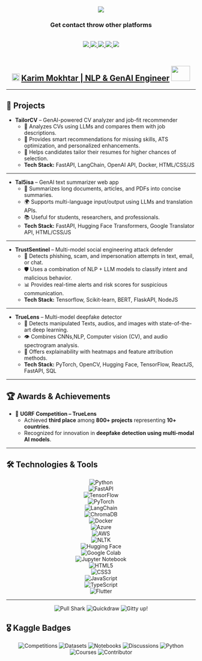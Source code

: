 <h1 align="center">
  <img src="https://readme-typing-svg.herokuapp.com/?font=Righteous&size=35&color=8A2BE2,00BFFF,7B68EE&center=true&vCenter=true&width=650&height=70&duration=3000&lines=I'm+Karim+Mokhtar;Welcome+to+my+GitHub!" />
</h1>
<h3 align="center">Get contact throw other platforms</h3>

<br/>

<div align="center">
  <a href="mailto:karim.mokhtar.career@gmail.com">
    <img src="https://img.shields.io/badge/Gmail-EA4335?style=for-the-badge&logo=gmail&logoColor=white" />
  </a>
  <a href="https://wa.me/201143740158">
    <img src="https://img.shields.io/badge/WhatsApp-25D366?style=for-the-badge&logo=whatsapp&logoColor=white" />
  </a>
  <a href="https://www.linkedin.com/in/karim-mokhtar-ramadan/" target="_blank">
    <img src="https://img.shields.io/badge/LinkedIn-0A66C2?style=for-the-badge&logo=linkedin&logoColor=white" />
  </a>
  <a href="https://www.kaggle.com/karimmo5tar" target="_blank">
    <img src="https://img.shields.io/badge/Kaggle-20BEFF?style=for-the-badge&logo=kaggle&logoColor=white" />
  </a>
  <a href="https://web.facebook.com/kemo.rmdan.2222" target="_blank">
    <img src="https://img.shields.io/badge/Facebook-1877F2?style=for-the-badge&logo=facebook&logoColor=white" />
  </a>
</div>

<br/>

<div align="center">

## **<img src="https://cdn-icons-png.flaticon.com/512/942/942748.png" alt="Link" width="20" height="20"> [Karim Mokhtar | NLP & GenAI Engineer](https://drive.google.com/file/d/1RpippEJ5QgwO8mzpcFcH6y1xV3cqarT_/view?usp=sharing) <img src="https://media.giphy.com/media/mBYkXvLxkHZFmqBHIC/giphy.gif" width=50px height=40px>**

</div>

---
## 🚀 Projects

- **TailorCV** – GenAI-powered CV analyzer and job-fit recommender  
  - 📄 Analyzes CVs using LLMs and compares them with job descriptions.  
  - 🤖 Provides smart recommendations for missing skills, ATS optimization, and personalized enhancements.  
  - 💼 Helps candidates tailor their resumes for higher chances of selection.  
  - **Tech Stack:** FastAPI, LangChain, OpenAI API, Docker, HTML/CSS/JS  

---

- **Tal5isa** – GenAI text summarizer web app  
  - 📝 Summarizes long documents, articles, and PDFs into concise summaries.  
  - 🌍 Supports multi-language input/output using LLMs and translation APIs.  
  - 📚 Useful for students, researchers, and professionals.  
  - **Tech Stack:** FastAPI, Hugging Face Transformers, Google Translator API, HTML/CSS/JS  

---

- **TrustSentinel** – Multi-model social engineering attack defender  
  - 🔐 Detects phishing, scam, and impersonation attempts in text, email, or chat.  
  - 🛡️ Uses a combination of NLP + LLM models to classify intent and malicious behavior.  
  - 📊 Provides real-time alerts and risk scores for suspicious communication.  
  - **Tech Stack:** Tensorflow, Scikit-learn, BERT, FlaskAPI, NodeJS  

---

- **TrueLens** – Multi-model deepfake detector  
  - 🎥 Detects manipulated Texts, audios, and images with state-of-the-art deep learning.  
  - 👁️ Combines CNNs,NLP, Computer vision (CV), and audio spectrogram analysis.  
  - 🔎 Offers explainability with heatmaps and feature attribution methods.  
  - **Tech Stack:** PyTorch, OpenCV, Hugging Face, TensorFlow, ReactJS, FastAPI, SQL  


---

## 🏆 Awards & Achievements
- 🥉 **UGRF Competition – TrueLens**  
  - Achieved **third place** among **800+ projects** representing **10+ countries**.  
  - Recognized for innovation in **deepfake detection using multi-modal AI models**.    

---

## 🛠️ Technologies & Tools

<div align="center">
  
![Python](https://img.shields.io/badge/Python-3776AB?style=for-the-badge&logo=python&logoColor=white)  
![FastAPI](https://img.shields.io/badge/FastAPI-009688?style=for-the-badge&logo=fastapi&logoColor=white)  
![TensorFlow](https://img.shields.io/badge/TensorFlow-FF6F00?style=for-the-badge&logo=tensorflow&logoColor=white)  
![PyTorch](https://img.shields.io/badge/PyTorch-EE4C2C?style=for-the-badge&logo=pytorch&logoColor=white)  
![LangChain](https://img.shields.io/badge/LangChain-000000?style=for-the-badge&logo=chainlink&logoColor=white)  
![ChromaDB](https://img.shields.io/badge/ChromaDB-6200EA?style=for-the-badge&logo=database&logoColor=white)  
![Docker](https://img.shields.io/badge/Docker-2496ED?style=for-the-badge&logo=docker&logoColor=white)  
![Azure](https://img.shields.io/badge/Azure-0089D6?style=for-the-badge&logo=microsoftazure&logoColor=white)  
![AWS](https://img.shields.io/badge/AWS-FF9900?style=for-the-badge&logo=amazonaws&logoColor=white)  
![NLTK](https://img.shields.io/badge/NLTK-154360?style=for-the-badge&logo=python&logoColor=white)  
![Hugging Face](https://img.shields.io/badge/HuggingFace-FFDD00?style=for-the-badge&logo=huggingface&logoColor=black)  
![Google Colab](https://img.shields.io/badge/Google%20Colab-F9AB00?style=for-the-badge&logo=googlecolab&logoColor=black)  
![Jupyter Notebook](https://img.shields.io/badge/Jupyter-F37626?style=for-the-badge&logo=jupyter&logoColor=white)  
![HTML5](https://img.shields.io/badge/HTML5-E34F26?style=for-the-badge&logo=html5&logoColor=white)  
![CSS3](https://img.shields.io/badge/CSS3-1572B6?style=for-the-badge&logo=css3&logoColor=white)  
![JavaScript](https://img.shields.io/badge/JavaScript-F7DF1E?style=for-the-badge&logo=javascript&logoColor=black)  
![TypeScript](https://img.shields.io/badge/TypeScript-3178C6?style=for-the-badge&logo=typescript&logoColor=white)  
![Flutter](https://img.shields.io/badge/Flutter-02569B?style=for-the-badge&logo=flutter&logoColor=white)
  
</div>

---
<div align="center">

![Pull Shark](https://img.shields.io/badge/Pull%20Shark-181717?style=for-the-badge&logo=github&logoColor=white) 
![Quickdraw](https://img.shields.io/badge/Quickdraw-181717?style=for-the-badge&logo=github&logoColor=white) 
![Gitty up!](https://img.shields.io/badge/Gitty%20up!-181717?style=for-the-badge&logo=github&logoColor=white) 

</div>

## 🎖️ Kaggle Badges
<div align="center">

![Competitions](https://img.shields.io/badge/Competitions-Blue?style=for-the-badge&logo=kaggle&logoColor=white) 
![Datasets](https://img.shields.io/badge/Datasets-Green?style=for-the-badge&logo=kaggle&logoColor=white) 
![Notebooks](https://img.shields.io/badge/Notebooks-Purple?style=for-the-badge&logo=kaggle&logoColor=white) 
![Discussions](https://img.shields.io/badge/Discussions-Orange?style=for-the-badge&logo=kaggle&logoColor=white) 
![Python](https://img.shields.io/badge/Python-3776AB?style=for-the-badge&logo=python&logoColor=white) 
![Courses](https://img.shields.io/badge/MicroCourses-9C27B0?style=for-the-badge&logo=kaggle&logoColor=white) 
![Contributor](https://img.shields.io/badge/Contributor-FF9800?style=for-the-badge&logo=kaggle&logoColor=white) 

</div>

